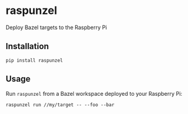 # raspunzel

Deploy Bazel targets to the Raspberry Pi

## Installation

```console
pip install raspunzel
```

## Usage

Run ``raspunzel`` from a Bazel workspace deployed to your Raspberry Pi:

```
raspunzel run //my/target -- --foo --bar
```
